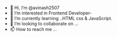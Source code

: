 - 👋 Hi, I’m @avinash2507
- 👀 I’m interested in Frontend Developer-
- 🌱 I’m currently learning ..HTML css & JavaScript.
- 💞️ I’m looking to collaborate on ...
- 📫 How to reach me ...

<!---
avinash2507/avinash2507 is a ✨ special ✨ repository because its `README.md` (this file) appears on your GitHub profile.
You can click the Preview link to take a look at your changes.
--->
